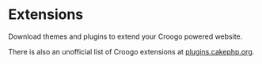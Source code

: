 # Extensions

Download themes and plugins to extend your Croogo powered website.

There is also an unofficial list of Croogo extensions at [plugins.cakephp.org](http://plugins.cakephp.org/packages?query=croogo).
